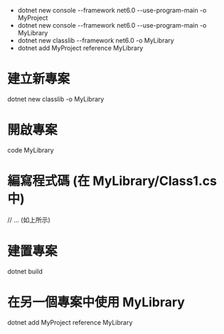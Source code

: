 * dotnet new console   --framework net6.0 --use-program-main -o MyProject  
* dotnet new console   --framework net6.0 --use-program-main -o MyLibrary  
* dotnet new classlib --framework net6.0  -o MyLibrary  
* dotnet add MyProject reference MyLibrary  
# 建立新專案
dotnet new classlib -o MyLibrary

# 開啟專案
code MyLibrary

# 編寫程式碼 (在 MyLibrary/Class1.cs 中)
// ... (如上所示)

# 建置專案
dotnet build

# 在另一個專案中使用 MyLibrary
dotnet add MyProject reference MyLibrary